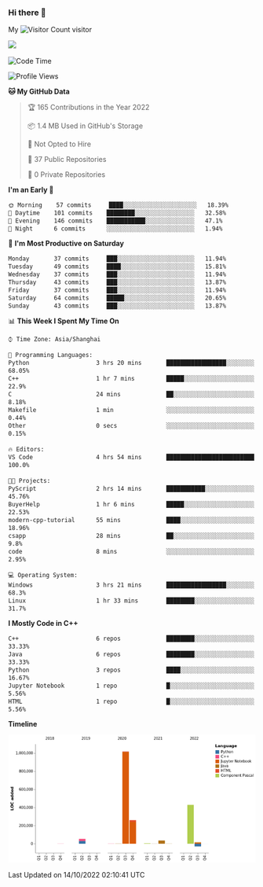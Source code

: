 ### Hi there 👋

My ![Visitor Count](https://profile-counter.glitch.me/bugcat9/count.svg) visitor
<!--
**bugcat9/bugcat9** is a ✨ _special_ ✨ repository because its `README.md` (this file) appears on your GitHub profile.

Here are some ideas to get you started:

- 🔭 I’m currently working on ...
- 🌱 I’m currently learning ...
- 👯 I’m looking to collaborate on ...
- 🤔 I’m looking for help with ...
- 💬 Ask me about ...
- 📫 How to reach me: ...
- 😄 Pronouns: ...
- ⚡ Fun fact: ...
-->
![](https://github-readme-stats.vercel.app/api?username=bugcat9)



<!--START_SECTION:waka-->
![Code Time](http://img.shields.io/badge/Code%20Time-680%20hrs%2020%20mins-blue)

![Profile Views](http://img.shields.io/badge/Profile%20Views-2-blue)

**🐱 My GitHub Data** 

> 🏆 165 Contributions in the Year 2022
 > 
> 📦 1.4 MB Used in GitHub's Storage 
 > 
> 🚫 Not Opted to Hire
 > 
> 📜 37 Public Repositories 
 > 
> 🔑 0 Private Repositories  
 > 
**I'm an Early 🐤** 

```text
🌞 Morning    57 commits     ████░░░░░░░░░░░░░░░░░░░░░   18.39% 
🌆 Daytime    101 commits    ████████░░░░░░░░░░░░░░░░░   32.58% 
🌃 Evening    146 commits    ███████████░░░░░░░░░░░░░░   47.1% 
🌙 Night      6 commits      ░░░░░░░░░░░░░░░░░░░░░░░░░   1.94%

```
📅 **I'm Most Productive on Saturday** 

```text
Monday       37 commits     ███░░░░░░░░░░░░░░░░░░░░░░   11.94% 
Tuesday      49 commits     ████░░░░░░░░░░░░░░░░░░░░░   15.81% 
Wednesday    37 commits     ███░░░░░░░░░░░░░░░░░░░░░░   11.94% 
Thursday     43 commits     ███░░░░░░░░░░░░░░░░░░░░░░   13.87% 
Friday       37 commits     ███░░░░░░░░░░░░░░░░░░░░░░   11.94% 
Saturday     64 commits     █████░░░░░░░░░░░░░░░░░░░░   20.65% 
Sunday       43 commits     ███░░░░░░░░░░░░░░░░░░░░░░   13.87%

```


📊 **This Week I Spent My Time On** 

```text
⌚︎ Time Zone: Asia/Shanghai

💬 Programming Languages: 
Python                   3 hrs 20 mins       █████████████████░░░░░░░░   68.05% 
C++                      1 hr 7 mins         █████░░░░░░░░░░░░░░░░░░░░   22.9% 
C                        24 mins             ██░░░░░░░░░░░░░░░░░░░░░░░   8.18% 
Makefile                 1 min               ░░░░░░░░░░░░░░░░░░░░░░░░░   0.44% 
Other                    0 secs              ░░░░░░░░░░░░░░░░░░░░░░░░░   0.15%

🔥 Editors: 
VS Code                  4 hrs 54 mins       █████████████████████████   100.0%

🐱‍💻 Projects: 
PyScript                 2 hrs 14 mins       ███████████░░░░░░░░░░░░░░   45.76% 
BuyerHelp                1 hr 6 mins         █████░░░░░░░░░░░░░░░░░░░░   22.53% 
modern-cpp-tutorial      55 mins             ████░░░░░░░░░░░░░░░░░░░░░   18.96% 
csapp                    28 mins             ██░░░░░░░░░░░░░░░░░░░░░░░   9.8% 
code                     8 mins              ░░░░░░░░░░░░░░░░░░░░░░░░░   2.95%

💻 Operating System: 
Windows                  3 hrs 21 mins       █████████████████░░░░░░░░   68.3% 
Linux                    1 hr 33 mins        ████████░░░░░░░░░░░░░░░░░   31.7%

```

**I Mostly Code in C++** 

```text
C++                      6 repos             ████████░░░░░░░░░░░░░░░░░   33.33% 
Java                     6 repos             ████████░░░░░░░░░░░░░░░░░   33.33% 
Python                   3 repos             ████░░░░░░░░░░░░░░░░░░░░░   16.67% 
Jupyter Notebook         1 repo              █░░░░░░░░░░░░░░░░░░░░░░░░   5.56% 
HTML                     1 repo              █░░░░░░░░░░░░░░░░░░░░░░░░   5.56%

```


**Timeline**

![Chart not found](https://raw.githubusercontent.com/bugcat9/bugcat9/main/charts/bar_graph.png) 


 Last Updated on 14/10/2022 02:10:41 UTC
<!--END_SECTION:waka-->
